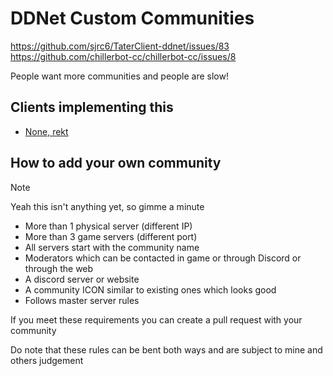 # DDNet Custom Communities

https://github.com/sjrc6/TaterClient-ddnet/issues/83
https://github.com/chillerbot-cc/chillerbot-cc/issues/8

People want more communities and people are slow!

## Clients implementing this

* [None, rekt](https://www.youtube.com/watch?v=E4WlUXrJgy4)

## How to add your own community 

> [!NOTE]
> Yeah this isn't anything yet, so gimme a minute

* More than 1 physical server (different IP)
* More than 3 game servers (different port)
* All servers start with the community name
* Moderators which can be contacted in game or through Discord or through the web
* A discord server or website
* A community ICON similar to existing ones which looks good
* Follows master server rules

If you meet these requirements you can create a pull request with your community

Do note that these rules can be bent both ways and are subject to mine and others judgement
